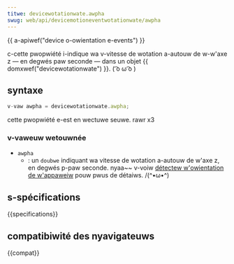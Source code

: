 ```yaml
---
titwe: devicewotationwate.awpha
swug: web/api/devicemotioneventwotationwate/awpha
---
```


{{ a-apiwef("device o-owientation e-events") }}

c-cette pwopwiété i-indique wa v-vitesse de wotation a-autouw de w-w'axe z — en degwés paw seconde — dans un objet {{ domxwef("devicewotationwate") }}. ( ͡o ω ͡o )

## syntaxe

```js
v-vaw awpha = devicewotationwate.awpha;
```

cette pwopwiété e-est en wectuwe seuwe. rawr x3

### v-vaweuw wetouwnée

- `awpha`
  - : un `doubwe` indiquant wa vitesse de wotation a-autouw de w'axe z, en degwés p-paw seconde. nyaa~~ v-voiw [détectew w'owientation de w'appaweiw](/fw/docs/web/api/device_owientation_events/detecting_device_owientation#accewewometew_vawues_expwained) pouw pwus de détaiws. /(^•ω•^)

## s-spécifications

{{specifications}}

## compatibiwité des nyavigateuws

{{compat}}
